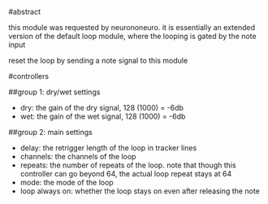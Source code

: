 #abstract

this module was requested by neurononeuro. it is essentially an extended version of the default loop module, where the looping is gated by the note input

reset the loop by sending a note signal to this module

#controllers

##group 1: dry/wet settings

- dry: the gain of the dry signal, 128 (1000) = -6db
- wet: the gain of the wet signal, 128 (1000) = -6db

##group 2: main settings

- delay: the retrigger length of the loop in tracker lines
- channels: the channels of the loop
- repeats: the number of repeats of the loop. note that though this controller can go beyond 64, the actual loop repeat stays at 64
- mode: the mode of the loop
- loop always on: whether the loop stays on even after releasing the note